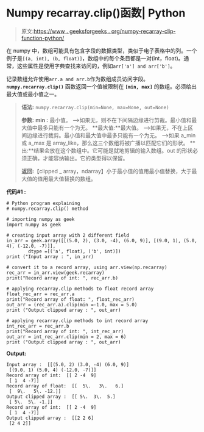 # Numpy recarray.clip()函数| Python

> 原文:[https://www . geeksforgeeks . org/numpy-recarray-clip-function-python/](https://www.geeksforgeeks.org/numpy-recarray-clip-function-python/)

在 numpy 中，数组可能具有包含字段的数据类型，类似于电子表格中的列。一个例子是`[(a, int), (b, float)]`，数组中的每个条目都是一对(int，float)。通常，这些属性是使用字典查找来访问的，例如`arr['a'] and arr['b']`。

记录数组允许使用`arr.a and arr.b`作为数组成员访问字段。 **`numpy.recarray.clip()`** 函数返回一个值被限制在 **`[min, max]`** 的数组。必须给出最大值或最小值之一。

> **语法:** `numpy.recarray.clip(min=None, max=None, out=None)`
> 
> **参数:**
> **min :** 最小值。
> –>如果无，则不在下间隔边缘进行剪裁。最小值和最大值中最多只能有一个为无。
> **最大值:**最大值。
> –>如果无，不在上区间边缘进行裁剪。最小值和最大值中最多只能有一个为无。
> –>如果 a_min 或 a_max 是 array_like，那么这三个数组将被广播以匹配它们的形状。
> **出:**结果会放在这个数组中。它可能是就地剪辑的输入数组。out 的形状必须正确，才能容纳输出。它的类型得以保留。
> 
> **返回:**【clipped _ array，ndarray】小于最小值的值用最小值替换，大于最大值的值用最大值替换的数组。

**代码#1 :**

```
# Python program explaining
# numpy.recarray.clip() method 

# importing numpy as geek
import numpy as geek

# creating input array with 2 different field 
in_arr = geek.array([[(5.0, 2), (3.0, -4), (6.0, 9)], [(9.0, 1), (5.0, 4), (-12.0, -7)]],
        dtype =[('a', float), ('b', int)])
print ("Input array : ", in_arr)

# convert it to a record array, using arr.view(np.recarray)
rec_arr = in_arr.view(geek.recarray)
print("Record array of int: ", rec_arr.b)

# applying recarray.clip methods to float record array
float_rec_arr = rec_arr.a
print("Record array of float: ", float_rec_arr)
out_arr = (rec_arr.a).clip(min =-1.0, max = 5.0)
print ("Output clipped array : ", out_arr) 

# applying recarray.clip methods to int record array
int_rec_arr = rec_arr.b 
print("Record array of int: ", int_rec_arr)
out_arr = int_rec_arr.clip(min = 2, max = 6)
print ("Output clipped array : ", out_arr) 
```

**Output:**

```
Input array :  [[(5.0, 2) (3.0, -4) (6.0, 9)]
 [(9.0, 1) (5.0, 4) (-12.0, -7)]]
Record array of int:  [[ 2 -4  9]
 [ 1  4 -7]]
Record array of float:  [[  5\.   3\.   6.]
 [  9\.   5\. -12.]]
Output clipped array :  [[ 5\.  3\.  5.]
 [ 5\.  5\. -1.]]
Record array of int:  [[ 2 -4  9]
 [ 1  4 -7]]
Output clipped array :  [[2 2 6]
 [2 4 2]]

```